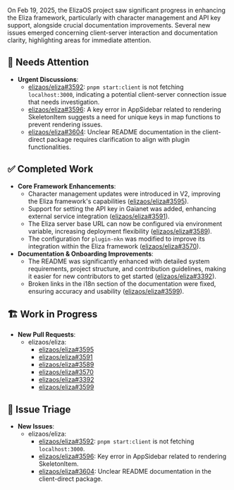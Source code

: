 On Feb 19, 2025, the ElizaOS project saw significant progress in enhancing the Eliza framework, particularly with character management and API key support, alongside crucial documentation improvements. Several new issues emerged concerning client-server interaction and documentation clarity, highlighting areas for immediate attention.

## 🚨 Needs Attention
- **Urgent Discussions**:
    - [elizaos/eliza#3592](https://github.com/elizaOS/eliza/issues/3592): `pnpm start:client` is not fetching `localhost:3000`, indicating a potential client-server connection issue that needs investigation.
    - [elizaos/eliza#3596](https://github.com/elizaOS/eliza/issues/3596): A key error in AppSidebar related to rendering SkeletonItem suggests a need for unique keys in map functions to prevent rendering issues.
    - [elizaos/eliza#3604](https://github.com/elizaOS/eliza/issues/3604): Unclear README documentation in the client-direct package requires clarification to align with plugin functionalities.

## ✅ Completed Work
- **Core Framework Enhancements**:
    - Character management updates were introduced in V2, improving the Eliza framework's capabilities ([elizaos/eliza#3595](https://github.com/elizaOS/eliza/pull/3595)).
    - Support for setting the API key in Gaianet was added, enhancing external service integration ([elizaos/eliza#3591](https://github.com/elizaOS/eliza/pull/3591)).
    - The Eliza server base URL can now be configured via environment variable, increasing deployment flexibility ([elizaos/eliza#3589](https://github.com/elizaOS/eliza/pull/3589)).
    - The configuration for `plugin-nkn` was modified to improve its integration within the Eliza framework ([elizaos/eliza#3570](https://github.com/elizaOS/eliza/pull/3570)).
- **Documentation & Onboarding Improvements**:
    - The README was significantly enhanced with detailed system requirements, project structure, and contribution guidelines, making it easier for new contributors to get started ([elizaos/eliza#3392](https://github.com/elizaOS/eliza/pull/3392)).
    - Broken links in the i18n section of the documentation were fixed, ensuring accuracy and usability ([elizaos/eliza#3599](https://github.com/elizaOS/eliza/pull/3599)).

## 🏗️ Work in Progress
- **New Pull Requests**:
    - elizaos/eliza:
        - [elizaos/eliza#3595](https://github.com/elizaOS/eliza/pull/3595)
        - [elizaos/eliza#3591](https://github.com/elizaOS/eliza/pull/3591)
        - [elizaos/eliza#3589](https://github.com/elizaOS/eliza/pull/3589)
        - [elizaos/eliza#3570](https://github.com/elizaOS/eliza/pull/3570)
        - [elizaos/eliza#3392](https://github.com/elizaOS/eliza/pull/3392)
        - [elizaos/eliza#3599](https://github.com/elizaOS/eliza/pull/3599)

## 🐞 Issue Triage
- **New Issues**:
    - elizaos/eliza:
        - [elizaos/eliza#3592](https://github.com/elizaOS/eliza/issues/3592): `pnpm start:client` is not fetching `localhost:3000`.
        - [elizaos/eliza#3596](https://github.com/elizaOS/eliza/issues/3596): Key error in AppSidebar related to rendering SkeletonItem.
        - [elizaos/eliza#3604](https://github.com/elizaOS/eliza/issues/3604): Unclear README documentation in the client-direct package.